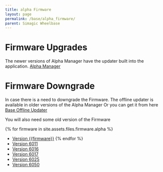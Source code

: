 ```yaml
---
title: alpha Firmware
layout: page
permalink: /base/alpha_firmware/
parent: Simagic Wheelbase
---
```

# Firmware Upgrades
The newer versions of Alpha Manager have the updater built into the application.
[Alpha Manager](https://www.simagic.com/#/PageMainEn/PageDownloadEn)

# Firmware Downgrade
In case there is a need to downgrade the Firmware.
The offline updater is available in older versions of the Alpha Manager
Or you can get it from here <a href="/assets/files/alpha/Base_Offline_Updater.zip">Base Offline Updater<a/>

You will also need some old version of the Firmware

{% for firmware in site.assets.files.firmware.alpha %}
- <a href="{{ site.baseurl }}{{ firmware.path }}">Version {{firmware}}<a/>
{% endfor %}
- <a href="/assets/files/firmware/alpha/6011.fw">Version 6011<a/>
- <a href="/assets/files/firmware/alpha/6016.fw">Version 6016<a/>
- <a href="/assets/files/firmware/alpha/6017.fw">Version 6017<a/>
- <a href="/assets/files/firmware/alpha/6025.fw">Version 6025<a/>
- <a href="/assets/files/firmware/alpha/6050.fw">Version 6050<a/>